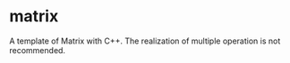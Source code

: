 matrix
======

A template of Matrix with C++.
The realization of multiple operation is not recommended.
